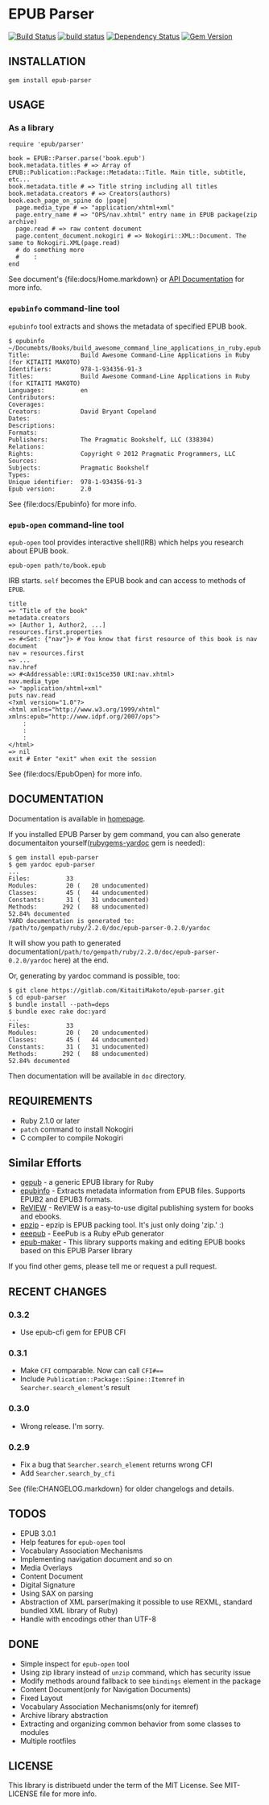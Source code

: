 EPUB Parser
===========
[![Build Status](https://secure.travis-ci.org/KitaitiMakoto/epub-parser.png?branch=master)](http://travis-ci.org/KitaitiMakoto/epub-parser)
[![build status](https://gitlab.com/KitaitiMakoto/epub-parser/badges/master/build.svg)](https://gitlab.com/KitaitiMakoto/epub-parser/commits/master)
[![Dependency Status](https://gemnasium.com/KitaitiMakoto/epub-parser.png)](https://gemnasium.com/KitaitiMakoto/epub-parser)
[![Gem Version](https://badge.fury.io/rb/epub-parser.svg)](http://badge.fury.io/rb/epub-parser)

INSTALLATION
-------

    gem install epub-parser

USAGE
-----

### As a library

    require 'epub/parser'
    
    book = EPUB::Parser.parse('book.epub')
    book.metadata.titles # => Array of EPUB::Publication::Package::Metadata::Title. Main title, subtitle, etc...
    book.metadata.title # => Title string including all titles
    book.metadata.creators # => Creators(authors)
    book.each_page_on_spine do |page|
      page.media_type # => "application/xhtml+xml"
      page.entry_name # => "OPS/nav.xhtml" entry name in EPUB package(zip archive)
      page.read # => raw content document
      page.content_document.nokogiri # => Nokogiri::XML::Document. The same to Nokogiri.XML(page.read)
      # do something more
      #    :
    end

See document's {file:docs/Home.markdown} or [API Documentation][rubydoc] for more info.

[rubydoc]: http://www.rubydoc.info/gems/epub-parser

### `epubinfo` command-line tool

`epubinfo` tool extracts and shows the metadata of specified EPUB book.

    $ epubinfo ~/Documebts/Books/build_awesome_command_line_applications_in_ruby.epub
    Title:              Build Awesome Command-Line Applications in Ruby (for KITAITI MAKOTO)
    Identifiers:        978-1-934356-91-3
    Titles:             Build Awesome Command-Line Applications in Ruby (for KITAITI MAKOTO)
    Languages:          en
    Contributors:       
    Coverages:          
    Creators:           David Bryant Copeland
    Dates:              
    Descriptions:       
    Formats:            
    Publishers:         The Pragmatic Bookshelf, LLC (338304)
    Relations:          
    Rights:             Copyright © 2012 Pragmatic Programmers, LLC
    Sources:            
    Subjects:           Pragmatic Bookshelf
    Types:              
    Unique identifier:  978-1-934356-91-3
    Epub version:       2.0

See {file:docs/Epubinfo} for more info.

### `epub-open` command-line tool

`epub-open` tool provides interactive shell(IRB) which helps you research about EPUB book.

    epub-open path/to/book.epub

IRB starts. `self` becomes the EPUB book and can access to methods of `EPUB`.

    title
    => "Title of the book"
    metadata.creators
    => [Author 1, Author2, ...]
    resources.first.properties
    => #<Set: {"nav"}> # You know that first resource of this book is nav document
    nav = resources.first
    => ...
    nav.href
    => #<Addressable::URI:0x15ce350 URI:nav.xhtml>
    nav.media_type
    => "application/xhtml+xml"
    puts nav.read
    <?xml version="1.0"?>
    <html xmlns="http://www.w3.org/1999/xhtml" xmlns:epub="http://www.idpf.org/2007/ops">
        :
        :
        :
    </html>
    => nil
    exit # Enter "exit" when exit the session

See {file:docs/EpubOpen} for more info.

DOCUMENTATION
-------------

Documentation is available in [homepage][].

If you installed EPUB Parser by gem command, you can also generate documentaiton yourself([rubygems-yardoc][] gem is needed):

    $ gem install epub-parser
    $ gem yardoc epub-parser
    ...
    Files:          33
    Modules:        20 (   20 undocumented)
    Classes:        45 (   44 undocumented)
    Constants:      31 (   31 undocumented)
    Methods:       292 (   88 undocumented)
    52.84% documented
    YARD documentation is generated to:
    /path/to/gempath/ruby/2.2.0/doc/epub-parser-0.2.0/yardoc

It will show you path to generated documentation(`/path/to/gempath/ruby/2.2.0/doc/epub-parser-0.2.0/yardoc` here) at the end.

Or, generating by yardoc command is possible, too:

    $ git clone https://gitlab.com/KitaitiMakoto/epub-parser.git
    $ cd epub-parser
    $ bundle install --path=deps
    $ bundle exec rake doc:yard
    ...
    Files:          33
    Modules:        20 (   20 undocumented)
    Classes:        45 (   44 undocumented)
    Constants:      31 (   31 undocumented)
    Methods:       292 (   88 undocumented)
    52.84% documented

Then documentation will be available in `doc` directory.

[homepage]: http://www.rubydoc.info/gems/epub-parser/file/docs/Home.markdown
[rubygems-yardoc]: https://rubygems.org/gems/rubygems-yardoc

REQUIREMENTS
------------
* Ruby 2.1.0 or later
* `patch` command to install Nokogiri
* C compiler to compile Nokogiri

Similar Efforts
---------------
* [gepub](https://github.com/skoji/gepub) - a generic EPUB library for Ruby
* [epubinfo](https://github.com/chdorner/epubinfo) - Extracts metadata information from EPUB files. Supports EPUB2 and EPUB3 formats.
* [ReVIEW](https://github.com/kmuto/review) - ReVIEW is a easy-to-use digital publishing system for books and ebooks.
* [epzip](https://github.com/takahashim/epzip) - epzip is EPUB packing tool. It's just only doing 'zip.' :)
* [eeepub](https://github.com/jugyo/eeepub) - EeePub is a Ruby ePub generator
* [epub-maker](https://github.com/KitaitiMakoto/epub-maker) - This library supports making and editing EPUB books based on this EPUB Parser library

If you find other gems, please tell me or request a pull request.

RECENT CHANGES
--------------

### 0.3.2

* Use epub-cfi gem for EPUB CFI

### 0.3.1

* Make `CFI` comparable. Now can call `CFI#==`
* Include `Publication::Package::Spine::Itemref` in `Searcher.search_element`'s result

### 0.3.0

* Wrong release. I'm sorry.

### 0.2.9

* Fix a bug that `Searcher.search_element` returns wrong CFI
* Add `Searcher.search_by_cfi`

See {file:CHANGELOG.markdown} for older changelogs and details.

TODOS
-----
* EPUB 3.0.1
* Help features for `epub-open` tool
* Vocabulary Association Mechanisms
* Implementing navigation document and so on
* Media Overlays
* Content Document
* Digital Signature
* Using SAX on parsing
* Abstraction of XML parser(making it possible to use REXML, standard bundled XML library of Ruby)
* Handle with encodings other than UTF-8

DONE
----
* Simple inspect for `epub-open` tool
* Using zip library instead of `unzip` command, which has security issue
* Modify methods around fallback to see `bindings` element in the package
* Content Document(only for Navigation Documents)
* Fixed Layout
* Vocabulary Association Mechanisms(only for itemref)
* Archive library abstraction
* Extracting and organizing common behavior from some classes to modules
* Multiple rootfiles

LICENSE
-------
This library is distribuetd under the term of the MIT License.
See MIT-LICENSE file for more info.
